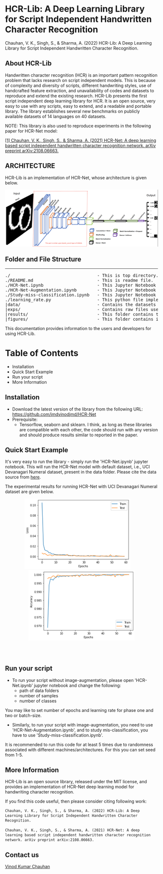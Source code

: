 HCR-Lib: A Deep Learning Library for Script Independent Handwritten Character Recognition
=========================================================================================
Chauhan, V. K., Singh, S., & Sharma, A. (2022) HCR-Lib: A Deep Learning Library for Script Independent Handwritten Character Recognition.


## About HCR-Lib
Handwritten character recognition (HCR) is an important pattern recognition problem that lacks research on script independent models. This is because of complexity and diversity of scripts, different handwriting styles, use of handcrafted feature extraction, and unavailability of codes and datasets to reproduce and extend the existing research. HCR-Lib presents the first script independent deep learning library for HCR. It is an open source, very easy to use with any scripts, easy to extend, and a readable and portable library. The library establishes several new benchmarks on publicly available datasets of 14 languages on 40 datasets.


NOTE: This library is also used to reproduce experiments in the following paper for HCR-Net model:

[[1] Chauhan, V. K., Singh, S., & Sharma, A. (2021) HCR-Net: A deep learning based script independent handwritten character recognition network. arXiv preprint arXiv:2108.06663.](https://arxiv.org/abs/2108.06663)



## ARCHITECTURE
HCR-Lib is an implementation of HCR-Net, whose architecture is given below.

<p align="center">
<img align="middle" src="./figures/architecture.png" width="800" />
</p>


## Folder and File Structure
----------------------------
<pre>
./                                  - This is top directory.
./README.md                         - This is readme file.
./HCR-Net.ipynb                     - This Jupyter Notebook contains implementation of HCR-Net [1]. By default, it runs with UCI Devanagari Numeral dataset, but you need to change this to run with your script.
./HCR-Net-Augmentation.ipynb        - This Jupyter Notebook runs HCR-Net with image-augmentation.
./Study-miss-classification.ipynb   - This Jupyter Notebook is used study mis-classification of HCR-Net.
./learning_rate.py                  - This python file implements custom learning rates used by HCR-Net.
|data/                              - Contains the datasets used in the expriments
|exps/                              - Contains raw files used for running experiments with different scripts as reported in paper.
|results/                           - This folder contains trained models (on UCI Devanagari Numeral dataset).
|figures/                           - This folder contains images of architecture and convergence results.
</pre>    



This documentation provides information to the users and developers for using HCR-Lib.


Table of Contents
=================
- Installation
- Quick Start Example
- Run your script
- More Information


## Installation
- Download the latest version of the library from the following URL: https://github.com/jmdvinodjmd/HCR-Net
- Prerequisite:
    + Tensorflow, seaborn and sklearn.
I think, as long as these libraries are compatible with each other, the code should run with any version and should produce results similar to reported in the paper.

## Quick Start Example
It's very easy to run the library - simply run the 'HCR-Net.ipynb' jupyter notebook. This will run the HCR-Net model with default dataset, i.e., UCI Devanagari Numeral dataset, present in the data folder. Please cite the data source from [here](https://archive.ics.uci.edu/ml/datasets/Devanagari+Handwritten+Character+Dataset).

The experimental results for running HCR-Net with UCI Devanagari Numeral dataset are given below.

<p align="center">
<img width="350" src="./figures/loss.png">&nbsp; &nbsp; &nbsp; &nbsp;<img width="350" src="./figures/acc.png" width="400">
</p>
<br /><br />

## Run your script
- To run your script without image-augmentation, please open 'HCR-Net.ipynb' jupyter notebook and change the following:
    + path of data folders
    + number of samples
    + number of classes

You may like to set number of epochs and learning rate for phase one and two or batch-size.
- Similarly, to run your script with image-augmentation, you need to use 'HCR-Net-Augmentation.ipynb', and to study mis-classification, you have to use 'Study-miss-classification.ipynb'.

It is recommended to run this code for at least 5 times due to randomness associated with different machines/architectures. For this you can set seed from 1-5.


## More Information
HCR-Lib is an open source library, released under the MIT license, and provides an implementation of HCR-Net deep learning model for handwriting character recognition.

If you find this code useful, then please consider citing following work:
```
Chauhan, V. K., Singh, S., & Sharma, A. (2022) HCR-Lib: A Deep Learning Library for Script Independent Handwritten Character Recognition.

Chauhan, V. K., Singh, S., & Sharma, A. (2021) HCR-Net: A deep learning based script independent handwritten character recognition network. arXiv preprint arXiv:2108.06663.
```

## Contact us
[Vinod Kumar Chauhan](https://sites.google.com/site/jmdvinodjmd/)